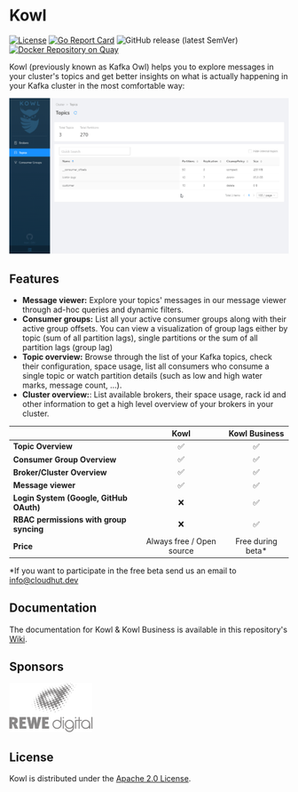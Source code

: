 # Kowl

[![License](https://img.shields.io/badge/License-Apache%202.0-blue.svg)](https://github.com/cloudhut/kowl/blob/master/LICENSE) [![Go Report Card](https://goreportcard.com/badge/github.com/cloudhut/kowl)](https://goreportcard.com/report/github.com/cloudhut/kowl) ![GitHub release (latest SemVer)](https://img.shields.io/github/v/release/cloudhut/kowl?sort=semver) [![Docker Repository on Quay](https://img.shields.io/badge/docker%20image-ready-green "Docker Repository on Quay")](https://quay.io/repository/cloudhut/kowl)

Kowl (previously known as Kafka Owl) helps you to explore messages in your cluster's topics and get better insights on what is actually happening in your Kafka cluster in the most comfortable way:

![preview](docs/assets/preview.gif)

## Features

- **Message viewer:** Explore your topics' messages in our message viewer through ad-hoc queries and dynamic filters.
- **Consumer groups:** List all your active consumer groups along with their active group offsets. You can view a visualization of group lags either by topic (sum of all partition lags), single partitions or the sum of all partition lags (group lag)
- **Topic overview:** Browse through the list of your Kafka topics, check their configuration, space usage, list all consumers who consume a single topic or watch partition details (such as low and high water marks, message count, ...).
- **Cluster overview:**: List available brokers, their space usage, rack id and other information to get a high level overview of your brokers in your cluster.

|  | Kowl | Kowl Business |
| :-- | :-: | :-: |
| **Topic Overview** | :white_check_mark: | :white_check_mark: |
| **Consumer Group Overview** | :white_check_mark: | :white_check_mark: |
| **Broker/Cluster Overview** | :white_check_mark: | :white_check_mark: |
| **Message viewer** | :white_check_mark: | :white_check_mark: |
| **Login System (Google, GitHub OAuth)** | :x: | :white_check_mark: |
| **RBAC permissions with group syncing** | :x: | :white_check_mark: |
| **Price** | Always free / Open source | Free during beta\* |

\*If you want to participate in the free beta send us an email to info@cloudhut.dev

## Documentation

The documentation for Kowl & Kowl Business is available in this repository's [Wiki](https://github.com/cloudhut/kowl/wiki).

## Sponsors

<a href="https://www.rewe-digital.com/" target="_blank"><img src="./docs/assets/sponsors/rewe-digital-logo.png" width="150" /></a>

## License

Kowl is distributed under the [Apache 2.0 License](https://github.com/cloudhut/kowl/blob/master/LICENSE).
